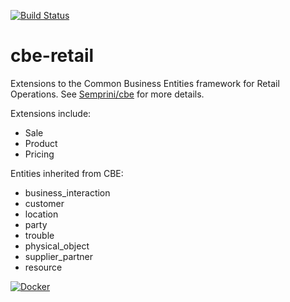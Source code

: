 [![Build Status](https://img.shields.io/circleci/project/github/Semprini/cbe-retail.svg)](https://circleci.com/gh/Semprini/cbe-retail)

# cbe-retail
Extensions to the Common Business Entities framework for Retail Operations. See [Semprini/cbe](https://github.com/Semprini/cbe) for more details.

Extensions include:
  - Sale
  - Product
  - Pricing
 
Entities inherited from CBE:
  - business_interaction
  - customer
  - location
  - party
  - trouble
  - physical_object
  - supplier_partner
  - resource

[![Docker](http://dockeri.co/image/semprini/cbe-retail)](https://hub.docker.com/r/semprini/cbe-retail/)
